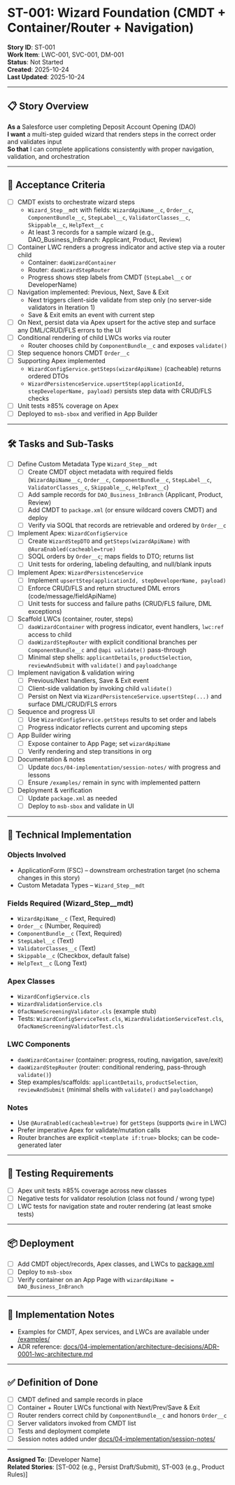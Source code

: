 <!-- 
🔴 AI AGENTS: READ FIRST - /docs/01-foundation/data-model.md for correct object names
✅ Correct: ApplicationForm, Applicant, Account (Business), FinancialAccount
❌ Wrong: Application__c, Applicant__c, Loan__c, Business_Relationship__c
-->

# ST-001: Wizard Foundation (CMDT + Container/Router + Navigation)

**Story ID**: ST-001  
**Work Item**: LWC-001, SVC-001, DM-001  
**Status**: Not Started  
**Created**: 2025-10-24  
**Last Updated**: 2025-10-24

---

## 📋 Story Overview

**As a** Salesforce user completing Deposit Account Opening (DAO)  
**I want** a multi-step guided wizard that renders steps in the correct order and validates input  
**So that** I can complete applications consistently with proper navigation, validation, and orchestration

---

## 🎯 Acceptance Criteria

- [ ] CMDT exists to orchestrate wizard steps
  - `Wizard_Step__mdt` with fields: `WizardApiName__c`, `Order__c`, `ComponentBundle__c`, `StepLabel__c`, `ValidatorClasses__c`, `Skippable__c`, `HelpText__c`
  - At least 3 records for a sample wizard (e.g., DAO_Business_InBranch: Applicant, Product, Review)
- [ ] Container LWC renders a progress indicator and active step via a router child
  - Container: `daoWizardContainer`
  - Router: `daoWizardStepRouter`
  - Progress shows step labels from CMDT (`StepLabel__c` or DeveloperName)
- [ ] Navigation implemented: Previous, Next, Save & Exit
  - Next triggers client-side validate from step only (no server-side validators in Iteration 1)
  - Save & Exit emits an event with current step
- [ ] On Next, persist data via Apex upsert for the active step and surface any DML/CRUD/FLS errors to the UI
- [ ] Conditional rendering of child LWCs works via router
  - Router chooses child by `ComponentBundle__c` and exposes `validate()`
- [ ] Step sequence honors CMDT `Order__c`
- [ ] Supporting Apex implemented
  - `WizardConfigService.getSteps(wizardApiName)` (cacheable) returns ordered DTOs
  - `WizardPersistenceService.upsertStep(applicationId, stepDeveloperName, payload)` persists step data with CRUD/FLS checks
- [ ] Unit tests ≥85% coverage on Apex
- [ ] Deployed to `msb-sbox` and verified in App Builder

---

## 🛠️ Tasks and Sub-Tasks

- [ ] Define Custom Metadata Type `Wizard_Step__mdt`
  - [ ] Create CMDT object metadata with required fields (`WizardApiName__c`, `Order__c`, `ComponentBundle__c`, `StepLabel__c`, `ValidatorClasses__c`, `Skippable__c`, `HelpText__c`)
  - [ ] Add sample records for `DAO_Business_InBranch` (Applicant, Product, Review)
  - [ ] Add CMDT to `package.xml` (or ensure wildcard covers CMDT) and deploy
  - [ ] Verify via SOQL that records are retrievable and ordered by `Order__c`

- [ ] Implement Apex: `WizardConfigService`
  - [ ] Create `WizardStepDTO` and `getSteps(wizardApiName)` with `@AuraEnabled(cacheable=true)`
  - [ ] SOQL orders by `Order__c`; maps fields to DTO; returns list
  - [ ] Unit tests for ordering, labeling defaulting, and null/blank inputs

- [ ] Implement Apex: `WizardPersistenceService`
  - [ ] Implement `upsertStep(applicationId, stepDeveloperName, payload)`
  - [ ] Enforce CRUD/FLS and return structured DML errors (code/message/fieldApiName)
  - [ ] Unit tests for success and failure paths (CRUD/FLS failure, DML exceptions)

- [ ] Scaffold LWCs (container, router, steps)
  - [ ] `daoWizardContainer` with progress indicator, event handlers, `lwc:ref` access to child
  - [ ] `daoWizardStepRouter` with explicit conditional branches per `ComponentBundle__c` and `@api validate()` pass-through
  - [ ] Minimal step shells: `applicantDetails`, `productSelection`, `reviewAndSubmit` with `validate()` and `payloadchange`

- [ ] Implement navigation & validation wiring
  - [ ] Previous/Next handlers, Save & Exit event
  - [ ] Client-side validation by invoking child `validate()`
  - [ ] Persist on Next via `WizardPersistenceService.upsertStep(...)` and surface DML/CRUD/FLS errors

- [ ] Sequence and progress UI
  - [ ] Use `WizardConfigService.getSteps` results to set order and labels
  - [ ] Progress indicator reflects current and upcoming steps

- [ ] App Builder wiring
  - [ ] Expose container to App Page; set `wizardApiName`
  - [ ] Verify rendering and step transitions in org

- [ ] Documentation & notes
  - [ ] Update `docs/04-implementation/session-notes/` with progress and lessons
  - [ ] Ensure `/examples/` remain in sync with implemented pattern

- [ ] Deployment & verification
  - [ ] Update `package.xml` as needed
  - [ ] Deploy to `msb-sbox` and validate in UI

---

## 🔧 Technical Implementation

### Objects Involved
- ApplicationForm (FSC) – downstream orchestration target (no schema changes in this story)
- Custom Metadata Types – `Wizard_Step__mdt`

### Fields Required (Wizard_Step__mdt)
- `WizardApiName__c` (Text, Required)
- `Order__c` (Number, Required)
- `ComponentBundle__c` (Text, Required)
- `StepLabel__c` (Text)
- `ValidatorClasses__c` (Text)
- `Skippable__c` (Checkbox, default false)
- `HelpText__c` (Long Text)

### Apex Classes
- `WizardConfigService.cls`
- `WizardValidationService.cls`
- `OfacNameScreeningValidator.cls` (example stub)
- Tests: `WizardConfigServiceTest.cls`, `WizardValidationServiceTest.cls`, `OfacNameScreeningValidatorTest.cls`

### LWC Components
- `daoWizardContainer` (container: progress, routing, navigation, save/exit)
- `daoWizardStepRouter` (router: conditional rendering, pass-through `validate()`)
- Step examples/scaffolds: `applicantDetails`, `productSelection`, `reviewAndSubmit` (minimal shells with `validate()` and `payloadchange`)

### Notes
- Use `@AuraEnabled(cacheable=true)` for `getSteps` (supports `@wire` in LWC)
- Prefer imperative Apex for validate/mutation calls
- Router branches are explicit `<template if:true>` blocks; can be code-generated later

---

## 🧪 Testing Requirements

- [ ] Apex unit tests ≥85% coverage across new classes
- [ ] Negative tests for validator resolution (class not found / wrong type)
- [ ] LWC tests for navigation state and router rendering (at least smoke tests)

---

## 📦 Deployment

- [ ] Add CMDT object/records, Apex classes, and LWCs to [package.xml](cci:7://file:///Users/cristianosinadino/Workspace/Salesforce/Pro/zennify/msb/package.xml:0:0-0:0)
- [ ] Deploy to `msb-sbox`
- [ ] Verify container on an App Page with `wizardApiName = DAO_Business_InBranch`

---

## 📝 Implementation Notes

- Examples for CMDT, Apex services, and LWCs are available under [/examples/](cci:7://file:///Users/cristianosinadino/Workspace/Salesforce/Pro/zennify/msb/examples:0:0-0:0)
- ADR reference: [docs/04-implementation/architecture-decisions/ADR-0001-lwc-architecture.md](cci:7://file:///Users/cristianosinadino/Workspace/Salesforce/Pro/zennify/msb/docs/04-implementation/architecture-decisions/ADR-0001-lwc-architecture.md:0:0-0:0)

---

## ✅ Definition of Done

- [ ] CMDT defined and sample records in place
- [ ] Container + Router LWCs functional with Next/Prev/Save & Exit
- [ ] Router renders correct child by `ComponentBundle__c` and honors `Order__c`
- [ ] Server validators invoked from CMDT list
- [ ] Tests and deployment complete
- [ ] Session notes added under [docs/04-implementation/session-notes/](cci:7://file:///Users/cristianosinadino/Workspace/Salesforce/Pro/zennify/msb/docs/04-implementation/session-notes:0:0-0:0)

---

**Assigned To**: [Developer Name]  
**Related Stories**: [ST-002 (e.g., Persist Draft/Submit), ST-003 (e.g., Product Rules)]